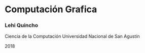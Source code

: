 # Computación Grafica 

### Lehi Quincho
Ciencia de la Computación
Universidad Nacional de San Agustín

2018

